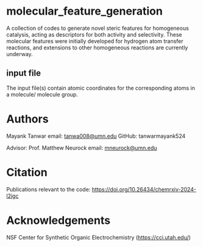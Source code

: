# molecular_feature_generation
A collection of codes to generate novel steric features for homogeneous catalysis, acting as descriptors for both activity and selectivity. These molecular features were initially developed for hydrogen atom transfer reactions, and extensions to other homogeneous reactions are currently underway. 


## input file
The input file(s) contain atomic coordinates for the corresponding atoms in a molecule/ molecule group.

# Authors
Mayank Tanwar
email: tanwa008@umn.edu
GitHub: tanwarmayank524

Advisor: Prof. Matthew Neurock
email: mneurock@umn.edu

# Citation
Publications relevant to the code: https://doi.org/10.26434/chemrxiv-2024-l2jgc
# Acknowledgements
NSF Center for Synthetic Organic Electrochemistry (https://cci.utah.edu/)

 
